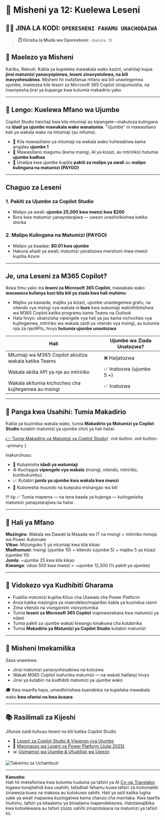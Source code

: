 <!--
CO_OP_TRANSLATOR_METADATA:
{
  "original_hash": "6f05e50f132514dcd264bd48fae3f1ef",
  "translation_date": "2025-10-20T00:49:53+00:00",
  "source_file": "docs/recruit/12-understanding-licensing/README.md",
  "language_code": "sw"
}
-->
# 🚨 Misheni ya 12: Kuelewa Leseni

## 🕵️‍♂️ JINA LA KODI: `OPERESHENI FAHAMU UNACHODAIWA`

> **⏱️ Dirisha la Muda wa Operesheni:** `~Dakika 15`

## 🎯 Maelezo ya Misheni

Karibu, Rekruti. Kabla ya kupeleka mawakala wako kazini, unahitaji kujua **jinsi matumizi yanavyopimwa, leseni zinavyotolewa, na bili inavyohesabiwa**. Misheni hii inafafanua mfano wa bili unaotegemea ujumbe, inaelezea kile leseni za Microsoft 365 Copilot zinajumuisha, na inaonyesha jinsi ya kupanga kwa kutumia makadirio yako.

---

## 🎯 Lengo: Kuelewa Mfano wa Ujumbe

Copilot Studio haichaji kwa kila mtumiaji au kipengele—inakutoza kulingana na **idadi ya ujumbe mawakala wako wanatumia**. "Ujumbe" ni mawasiliano kati ya wakala wako na mtumiaji (au mfumo).

- 💬 Kila mawasiliano ya mtumiaji na wakala wako huhesabiwa kama angalau **ujumbe 1**
- 🔄 Mawasiliano magumu (kama msingi, AI ya kizazi, au mtiririko) hutumia **ujumbe kadhaa**
- 💼 Unalipa kwa ujumbe kupitia **pakiti za malipo ya awali** au **malipo kulingana na matumizi (PAYGO)**

---

## Chaguo za Leseni

### 1. **Pakiti za Ujumbe za Copilot Studio**

- Malipo ya awali: **ujumbe 25,000 kwa mwezi kwa $200**
- Bora kwa matumizi yanayotarajiwa — uwezo unashirikishwa katika shirika

### 2. **Malipo Kulingana na Matumizi (PAYGO)**

- Malipo ya baadae: **$0.01 kwa ujumbe**
- Hakuna ahadi ya awali; matumizi yanatozwa mwishoni mwa mwezi kupitia Azure

---

## Je, una Leseni za M365 Copilot?

Ikiwa timu yako ina **leseni za Microsoft 365 Copilot**, mawakala wako **wanaweza kufanya kazi bila bili ya ziada kwa hali muhimu**:

- Majibu ya kawaida, majibu ya kizazi, ujumbe unaotegemea grafu, na vitendo vya msingi vya wakala ni **bure** kwa watumiaji waliothibitishwa wa M365 Copilot katika programu kama Teams na Outlook  
- Hata hivyo: ukianzisha vipengele vya hali ya juu kama vichocheo vya kujitegemea, mtiririko wa wakala zaidi ya vitendo vya msingi, au kutumia njia za nje/APIs, hivyo **hutumia ujumbe unaotozwa**

| Hali                                         | Ujumbe wa Ziada Unatozwa?                     |
|---------------------------------------------|----------------------------------------------|
| Mtumiaji wa M365 Copilot akiuliza wakala katika Teams | ❌ Haijatozwa                                |
| Wakala akiita API ya nje au mtiririko       | ✅ Inatozwa (ujumbe 5 +)                     |
| Wakala akitumia kichocheo cha kujitegemea au msingi | ✅ Inatozwa                                 |

---

## 🧮 Panga kwa Usahihi: Tumia Makadirio

Kabla ya kuzindua wakala wako, tumia **Makadirio ya Matumizi ya Copilot Studio** kutabiri matumizi ya ujumbe chini ya hali halisi:

[👉 Tumia Makadirio ya Matumizi ya Copilot Studio](https://aka.ms/mcs-estimator){ .md-button .md-button--primary }

Inakuruhusu:

- 🔢 Kubainisha **idadi ya watumiaji**
- ⚙️ Kuchagua **vipengele vya wakala** (msingi, vitendo, mtiririko, kumbukumbu)
- 📈 Kutabiri **jumla ya ujumbe kwa wakala kwa mwezi**
- 🧠 Kuboresha muundo na kuepuka mshangao wa bili

!!! tip
    ✅ Tumia mapema — na tena baada ya kujenga — kulinganisha matumizi yanayotarajiwa na halisi.

---

## 💼 Hali ya Mfano

**Mazingira**: Wakala wa Dawati la Msaada wa IT na msingi + mtiririko mmoja wa Power Automate  
**Vikao**: Mizunguko 5 ya mtumiaji kwa kila kikao  
**Madhumuni**: msingi (ujumbe 10) + kitendo (ujumbe 5) + majibu 5 ya kizazi (ujumbe 10)  
**Jumla**: ~ujumbe 25 kwa kila kikao  
**Kiwango**: vikao 500 kwa mwezi = ~ujumbe 12,500 (½ pakiti ya ujumbe)

---

## 🧠 Vidokezo vya Kudhibiti Gharama

- Fuatilia matumizi kupitia Kituo cha Utawala cha Power Platform
- Anza katika mazingira ya maendeleo/majaribio kabla ya kuzindua rasmi
- Zima vitendo na viunganishi visivyotumika
- Tumia **leseni za Microsoft 365 Copilot** inapowezekana kwa matumizi ya ndani
- Tumia pakiti za ujumbe wakati kiwango kinakuwa cha kutabirika
- Tumia **Makadirio ya Matumizi ya Copilot Studio** kutabiri matumizi

---

## 🏁 Misheni Imekamilika

Sasa unaelewa:

- Jinsi matumizi yanavyohesabiwa na kutozwa
- Wakati M365 Copilot inafunika matumizi — na wakati haifanyi hivyo
- Jinsi ya kutabiri na kudhibiti matumizi ya ujumbe wako

🎓 Kwa maarifa haya, umeidhinishwa kuendelea na kupeleka mawakala wako **kwa ufanisi na kwa busara**

---

## 📚 Rasilimali za Kijeshi

Jifunze zaidi kuhusu leseni na bili katika Copilot Studio

- 📄 [Leseni za Copilot Studio & Viwango vya Ujumbe](https://learn.microsoft.com/microsoft-copilot-studio/billing-licensing?WT.mc_id=power-170631-apdunnam)
- 📘 [Mwongozo wa Leseni ya Power Platform (Julai 2025)](https://cdn-dynmedia-1.microsoft.com/is/content/microsoftcorp//microsoft/bade/documents/products-and-services/en-us/bizapps/Power-Platform-Licensing-Guide-July-2025.pdf?WT.mc_id=power-170631-apdunnam)
- 📊 [Usimamizi wa Ujumbe & Ufuatiliaji wa Uwezo](https://learn.microsoft.com/power-platform/admin/manage-copilot-studio-messages-capacity?WT.mc_id=power-170631-apdunnam)

<!-- markdownlint-disable-next-line MD033 -->
<img src="https://m365-visitor-stats.azurewebsites.net/agent-academy/recruit/12-understanding-licensing" alt="Takwimu za Uchambuzi" />

---

**Kanusho**:  
Hati hii imetafsiriwa kwa kutumia huduma ya tafsiri ya AI [Co-op Translator](https://github.com/Azure/co-op-translator). Ingawa tunajitahidi kwa usahihi, tafadhali fahamu kuwa tafsiri za kiotomatiki zinaweza kuwa na makosa au kutokuwa sahihi. Hati ya asili katika lugha yake ya awali inapaswa kuzingatiwa kama chanzo cha mamlaka. Kwa taarifa muhimu, tafsiri ya kitaalamu ya binadamu inapendekezwa. Hatutawajibika kwa kutoelewana au tafsiri zisizo sahihi zinazotokana na matumizi ya tafsiri hii.